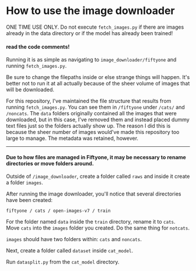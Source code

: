 # How to use the image downloader

ONE TIME USE ONLY. Do not execute `fetch_images.py` if there are images already in the data directory or if the model has already been trained!
#### read the code comments!

Running it is as simple as navigating to `image_downloader/fiftyone` and running `fetch_images.py`.

Be sure to change the filepaths inside or else strange things will happen. It's better not to run it at all actually because of the sheer volume of images that will be downloaded. 

For this repository, I've maintained the file structure that results from running `fetch_images.py`. You can see them in `/fiftyone` under `/cats/` and `/noncats`. The `data` folders originally contained all the images that were downloaded, but in this case, I've removed them and instead placed dummy text files just so the folders actually show up. The reason I did this is because the sheer number of images would've made this repository too large to manage. The metadata was retained, however.

---

#### Due to how files are managed in Fiftyone, it may be necessary to rename directories or move folders around.


Outside of `/image_downloader`, create a folder called `raws` and inside it create a folder `images`.

After running the image downloader, you'll notice that several directories have been created:

`fiftyone / cats / open-images-v7 / train`

For the folder named `data` inside the `train` directory, rename it to `cats`. Move `cats` into the `images` folder you created. Do the same thing for `notcats`.

`images` should have two folders within: `cats` and `noncats`.

Next, create a folder called `dataset` inside `cat_model`. 

Run `datasplit.py` from the `cat_model` directory.




